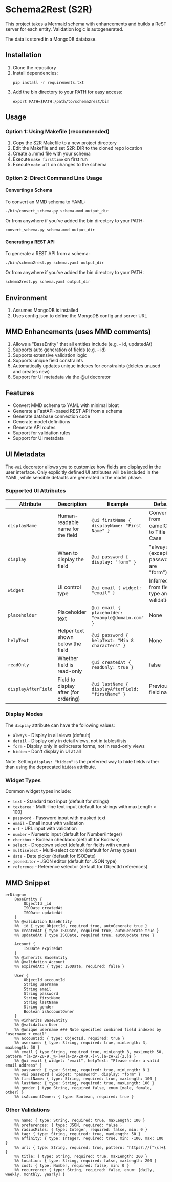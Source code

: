 # Schema2Rest (S2R)

This project takes a Mermaid schema with enhancements and builds a ReST server for each entity. Validation logic is autogenerated.

The data is stored in a MongoDB database.

## Installation

1. Clone the repository
2. Install dependencies:
   ```
   pip install -r requirements.txt
   ```
3. Add the bin directory to your PATH for easy access:
   ```
   export PATH=$PATH:/path/to/schema2rest/bin
   ```

## Usage

### Option 1: Using Makefile (recommended)

1. Copy the S2R Makefile to a new project directory
2. Edit the Makefile and set S2R_DIR to the cloned repo location
3. Create a .mmd file with your schema
4. Execute `make firsttime` on first run
5. Execute `make all` on changes to the schema

### Option 2: Direct Command Line Usage

#### Converting a Schema

To convert an MMD schema to YAML:

```bash
./bin/convert_schema.py schema.mmd output_dir
```

Or from anywhere if you've added the bin directory to your PATH:

```bash
convert_schema.py schema.mmd output_dir
```

#### Generating a REST API

To generate a REST API from a schema:

```bash
./bin/schema2rest.py schema.yaml output_dir
```

Or from anywhere if you've added the bin directory to your PATH:

```bash
schema2rest.py schema.yaml output_dir
```

## Environment
1. Assumes MongoDB is installed
2. Uses config.json to define the MongoDB config and server URL

## MMD Enhancements (uses MMD comments)
1. Allows a "BaseEntity" that all entities include (e.g. - id, updatedAt)
2. Supports auto generation of fields (e.g. - id)
3. Supports extensive validation logic
4. Supports unique field constraints
5. Automatically updates unique indexes for constraints (deletes unused and creates new)
6. Support for UI metadata via the @ui decorator

## Features

- Convert MMD schema to YAML with minimal bloat
- Generate a FastAPI-based REST API from a schema
- Generate database connection code
- Generate model definitions
- Generate API routes
- Support for validation rules
- Support for UI metadata

## UI Metadata

The `@ui` decorator allows you to customize how fields are displayed in the user interface. Only explicitly defined UI attributes will be included in the YAML, while sensible defaults are generated in the model phase.

### Supported UI Attributes

| Attribute | Description | Example | Default |
|-----------|-------------|---------|---------|
| `displayName` | Human-readable name for the field | `@ui firstName { displayName: "First Name" }` | Converted from camelCase to Title Case |
| `display` | When to display the field | `@ui password { display: "form" }` | "always" (except passwords are "form") |
| `widget` | UI control type | `@ui email { widget: "email" }` | Inferred from field type and validation |
| `placeholder` | Placeholder text | `@ui email { placeholder: "example@domain.com" }` | None |
| `helpText` | Helper text shown below the field | `@ui password { helpText: "Min 8 characters" }` | None |
| `readOnly` | Whether field is read-only | `@ui createdAt { readOnly: true }` | false |
| `displayAfterField` | Field to display after (for ordering) | `@ui lastName { displayAfterField: "firstName" }` | Previous field name |

### Display Modes

The `display` attribute can have the following values:
- `always` - Display in all views (default)
- `detail` - Display only in detail views, not in tables/lists
- `form` - Display only in edit/create forms, not in read-only views
- `hidden` - Don't display in UI at all

Note: Setting `display: "hidden"` is the preferred way to hide fields rather than using the deprecated `hidden` attribute.

### Widget Types

Common widget types include:
- `text` - Standard text input (default for strings)
- `textarea` - Multi-line text input (default for strings with maxLength > 100)
- `password` - Password input with masked text
- `email` - Email input with validation
- `url` - URL input with validation
- `number` - Numeric input (default for Number/Integer)
- `checkbox` - Boolean checkbox (default for Boolean)
- `select` - Dropdown select (default for fields with enum)
- `multiselect` - Multi-select control (default for Array types)
- `date` - Date picker (default for ISODate)
- `jsoneditor` - JSON editor (default for JSON type)
- `reference` - Reference selector (default for ObjectId references)

## MMD Snippet
```
erDiagram
    BaseEntity {
        ObjectId _id
        ISODate createdAt
        ISODate updatedAt
    }
    %% @validation BaseEntity
    %% _id { type ObjectId, required true, autoGenerate true }
    %% createdAt { type ISODate, required true, autoGenerate true }
    %% updatedAt { type ISODate, required true, autoUpdate true }

    Account {
        ISODate expiredAt
    }
    %% @inherits BaseEntity
    %% @validation Account
    %% expiredAt: { type: ISODate, required: false }

    User {
        ObjectId accountId
        String username
        String email
        String password
        String firstName
        String lastName
        String gender
        Boolean isAccountOwner
    }
    %% @inherits BaseEntity
    %% @validation User
    %% @unique username ### Note specified combined field indexes by "username + email"
    %% accountId: { type: ObjectId, required: true }
    %% username: { type: String, required: true, minLength: 3, maxLength: 50 }
    %% email { type String, required true, minLength 8, maxLength 50, pattern ^[a-zA-Z0-9._%-]+@[a-zA-Z0-9.-]+\.[a-zA-Z]{2,}$ }
    %% @ui email { widget: "email", helpText: "Please enter a valid email address" }
    %% password: { type: String, required: true, minLength: 8 }
    %% @ui password { widget: "password", display: "form" }
    %% firstName: { type: String, required: true, maxLength: 100 }
    %% lastName: { type: String, required: true, maxLength: 100 }
    %% gender { type String, required false, enum [male, female, other] }
    %% isAccountOwner: { type: Boolean, required: true }
```

### Other Validations
```
    %% name: { type: String, required: true, maxLength: 100 }
    %% preferences: { type: JSON, required: false }
    %% radiusMiles: { type: Integer, required: false, min: 0 }
    %% tag: { type: String, required: true, maxLength: 50 }
    %% affinity: { type: Integer, required: true, min: -100, max: 100 }
    %% url: { type: String, required: true, pattern: ^https?://[^\s]+$ }
    %% title: { type: String, required: true, maxLength: 200 }
    %% location: { type: String, required: false, maxLength: 200 }
    %% cost: { type: Number, required: false, min: 0 }
    %% recurrence: { type: String, required: false, enum: [daily, weekly, monthly, yearly] }
```